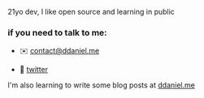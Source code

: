 21yo dev, I like open source and learning in public

### if you need to talk to me:

- ✉️ [contact@ddaniel.me](mailto:contact@ddaniel.me)

- 🐤 [twitter](https://twitter.com/renat0sp)

I'm also learning to write some blog posts at [ddaniel.me](https://ddaniel.me/blog)
